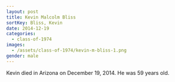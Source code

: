```yaml
---
layout: post
title: Kevin Malcolm Bliss
sortKey: Bliss, Kevin
date: 2014-12-19
categories:
  - class-of-1974
images:
  - /assets/class-of-1974/kevin-m-bliss-1.png
gender: male
---
```

Kevin died in Arizona on December 19, 2014. He was 59 years old.
